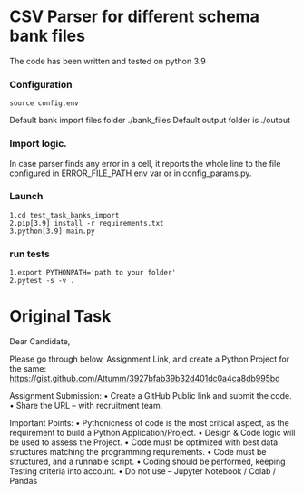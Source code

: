 # CSV Parser for different schema bank files
The code has been written and tested on python 3.9


### Configuration
```source config.env```

Default bank import files folder ./bank_files
Default output folder is ./output

### Import logic. 
In case parser finds any error in a cell, it reports the whole line 
to the file configured in ERROR_FILE_PATH env var or in config_params.py.

### Launch
```buildoutcfg
1.cd test_task_banks_import
2.pip[3.9] install -r requirements.txt
3.python[3.9] main.py
```

### run tests
```
1.export PYTHONPATH='path to your folder'
2.pytest -s -v .
```

# Original Task

Dear Candidate,

Please go through below, Assignment Link, and create a Python Project for the same:
https://gist.github.com/Attumm/3927bfab39b32d401dc0a4ca8db995bd

Assignment Submission:
    • Create a GitHub Public link and submit the code. 
    • Share the URL – with recruitment team. 

Important Points:
    • Pythonicness of code is the most critical aspect, as the requirement to build a Python Application/Project.
    • Design & Code logic will be used to assess the Project. 
    • Code must be optimized with best data structures matching the programming requirements.
    • Code must be structured, and a runnable script.
    • Coding should be performed, keeping Testing criteria into account.
    • Do not use – Jupyter Notebook / Colab / Pandas
